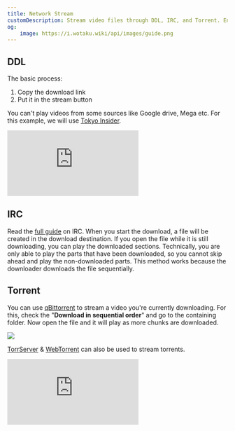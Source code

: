 ```yaml
---
title: Network Stream
customDescription: Stream video files through DDL, IRC, and Torrent. Enjoy seamless online video streaming!
og:
    image: https://i.wotaku.wiki/api/images/guide.png
---
```



<GradientCard title="Network Stream" description="Network streaming DDL, IRC and Torrent video files." theme="turquoise" variant="thin"/>


## DDL
The basic process:
1. Copy the download link
2. Put it in the stream button

You can't play videos from some sources like Google drive, Mega etc. For this example, we will use [Tokyo Insider](https://www.tokyoinsider.com/).

<div class="video_wrapper"><iframe src="https://youtube.com/embed/1dsTb8YoNDM" frameborder="0" allowfullscreen></iframe></div>

## IRC
Read the [full guide](/guides/tech/irc) on IRC. When you start the download, a file will be created in the download destination. If you open the file while it is still downloading, you can play the downloaded sections. Technically, you are only able to play the parts that have been downloaded, so you cannot skip ahead and play the non-downloaded parts. This method works because the downloader downloads the file sequentially.


## Torrent
You can use [qBittorrent](https://www.qbittorrent.org/) to stream a video you're currently downloading. For this, check the "**Download in sequential order**" and go to the containing folder. Now open the file and it will play as more chunks are downloaded.

![](/ss/seq.png)

[TorrServer](https://github.com/YouROK/TorrServer) & [WebTorrent](https://webtorrent.io/) can also be used to stream torrents.

<div class="video_wrapper"><iframe src="https://youtube.com/embed/abkKsVsyRdE" frameborder="0" allowfullscreen></iframe></div>
